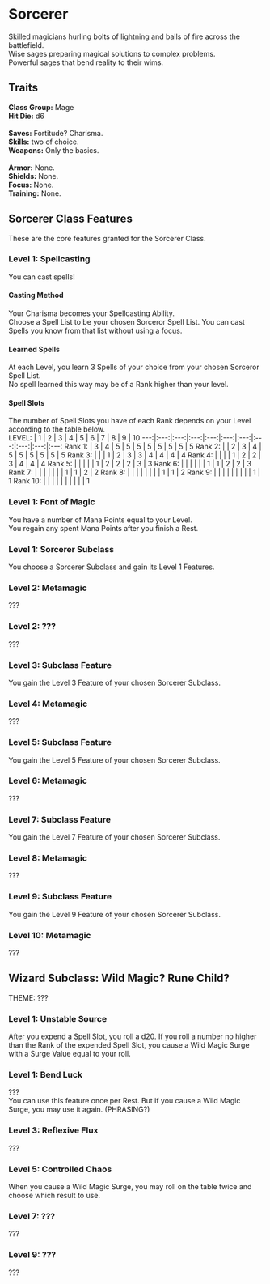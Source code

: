 # Sorcerer
Skilled magicians hurling bolts of lightning and balls of fire across the battlefield. <br>
Wise sages preparing magical solutions to complex problems. <br>
Powerful sages that bend reality to their wims. <br>

## Traits
**Class Group:** Mage <br>
**Hit Die:** d6 <br>
<br>
**Saves:** Fortitude? Charisma. <br>
**Skills:** two of choice. <br>
**Weapons:** Only the basics. <br>
<br>
**Armor:** None. <br>
**Shields:** None. <br>
**Focus:** None. <br>
**Training:** None. <br>

## Sorcerer Class Features
These are the core features granted for the Sorcerer Class.

### Level 1: Spellcasting
You can cast spells!
#### Casting Method
Your Charisma becomes your Spellcasting Ability. <br>
Choose a Spell List to be your chosen Sorceror Spell List. You can cast Spells you know from that list without using a focus.
#### Learned Spells
At each Level, you learn 3 Spells of your choice from your chosen Sorceror Spell List. <br>
No spell learned this way may be of a Rank higher than your level.
#### Spell Slots
The number of Spell Slots you have of each Rank depends on your Level according to the table below. <br>
LEVEL: | 1 | 2 | 3 | 4 | 5 | 6 | 7 | 8 | 9 | 10 
---:|:---:|:---:|:---:|:---:|:---:|:---:|:---:|:---:|:---:|:---:
Rank 1: | 3 | 4 | 5 | 5 | 5 | 5 | 5 | 5 | 5 | 5 
Rank 2: | | 2 | 3 | 4 | 5 | 5 | 5 | 5 | 5 | 5
Rank 3: | | | 1 | 2 | 3 | 3 | 4 | 4 | 4 | 4
Rank 4: | | | | 1 | 2 | 2 | 3 | 4 | 4 | 4
Rank 5: | | | | | 1 | 2 | 2 | 2 | 3 | 3
Rank 6: | | | | | | 1 | 1 | 2 | 2 | 3
Rank 7: | | | | | | | 1 | 1 | 2 | 2 
Rank 8: | | | | | | | | 1 | 1 | 2
Rank 9: | | | | | | | | | 1 | 1
Rank 10: | | | | | | | | | | 1

### Level 1: Font of Magic
You have a number of Mana Points equal to your Level. <br>
You regain any spent Mana Points after you finish a Rest.
### Level 1: Sorcerer Subclass
You choose a Sorcerer Subclass and gain its Level 1 Features.

### Level 2: Metamagic
???

### Level 2: ???
???

### Level 3: Subclass Feature
You gain the Level 3 Feature of your chosen Sorcerer Subclass.

### Level 4: Metamagic
???

### Level 5: Subclass Feature
You gain the Level 5 Feature of your chosen Sorcerer Subclass.

### Level 6: Metamagic
???

### Level 7: Subclass Feature
You gain the Level 7 Feature of your chosen Sorcerer Subclass.

### Level 8: Metamagic
???

### Level 9: Subclass Feature
You gain the Level 9 Feature of your chosen Sorcerer Subclass.

### Level 10: Metamagic
???

## Wizard Subclass: Wild Magic? Rune Child? 
THEME: ???

### Level 1: Unstable Source
After you expend a Spell Slot, you roll a d20. If you roll a number no higher than the Rank of the expended Spell Slot, you cause a Wild Magic Surge with a Surge Value equal to your roll.
### Level 1: Bend Luck
??? <br>
You can use this feature once per Rest. But if you cause a Wild Magic Surge, you may use it again. (PHRASING?)

### Level 3: Reflexive Flux
???

### Level 5: Controlled Chaos
When you cause a Wild Magic Surge, you may roll on the table twice and choose which result to use.

### Level 7: ???
???

### Level 9: ???
???

